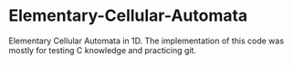 # Elementary-Cellular-Automata
Elementary Cellular Automata in 1D. The implementation of this code was mostly for testing C knowledge and practicing git.
